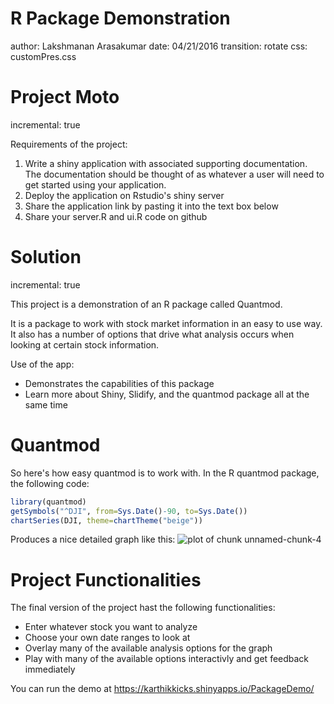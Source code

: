 R Package Demonstration
========================================================
author: Lakshmanan Arasakumar
date: 04/21/2016
transition: rotate
css: customPres.css

Project Moto
========================================================
incremental: true

Requirements of the project:

1. Write a shiny application with associated supporting documentation. The documentation should be thought of as whatever a user will need to get started using your application.
2. Deploy the application on Rstudio's shiny server
3. Share the application link by pasting it into the text box below
4. Share your server.R and ui.R code on github


Solution
========================================================
incremental: true

This project is a demonstration of an R package called Quantmod.

It is a package to work with stock market information in an easy to use way.  It also has a number of options that drive what analysis occurs when looking at certain stock information.

Use of the app:
* Demonstrates the capabilities of this package
* Learn more about Shiny, Slidify, and the quantmod package all at the same time


Quantmod
========================================================

So here's how easy quantmod is to work with.  In the R quantmod package, the following code:



```r
library(quantmod)
getSymbols("^DJI", from=Sys.Date()-90, to=Sys.Date())
chartSeries(DJI, theme=chartTheme("beige"))
```



Produces a nice detailed graph like this:
![plot of chunk unnamed-chunk-4](RPackageDemo-figure/unnamed-chunk-4-1.png)


Project Functionalities
========================================================

The final version of the project hast the following functionalities:

* Enter whatever stock you want to analyze
* Choose your own date ranges to look at
* Overlay many of the available analysis options for the graph
* Play with many of the available options interactivly and get feedback immediately

You can run the demo at <a href="https://karthikkicks.shinyapps.io/PackageDemo">https://karthikkicks.shinyapps.io/PackageDemo/</a>
